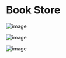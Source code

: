 # Book Store

![image](https://user-images.githubusercontent.com/50363428/175952900-3ce2e8ce-5110-4a4c-9db8-4368ac7069fc.png)

![image](https://user-images.githubusercontent.com/50363428/175953113-058546a1-97bb-4ee1-99ff-5ef106932675.png)

![image](https://user-images.githubusercontent.com/50363428/175953328-2e81ee51-f65e-4122-9e77-48e21b51bcdd.png)
